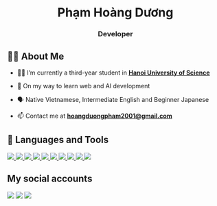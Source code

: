 <h1 align="center">Phạm Hoàng Dương</h1>
<h3 align="center">Developer</h3>


## 🧑‍💻 About Me

- 🧑‍🎓 I’m currently a third-year student in **[Hanoi University of Science](http://hus.vnu.edu.vn/)**

- 📖 On my way to learn web and AI development

- 🗣️ Native Vietnamese, Intermediate English and Beginner Japanese

- 📫 Contact me at **hoangduongpham2001@gmail.com**

## 🚀 Languages and Tools

<p align="left">
    <a href="https://www.python.org" target="_blank"> <img src="https://cdn.icon-icons.com/icons2/2107/PNG/48/file_type_python_icon_130221.png"/> </a> 
    <a href="https://www.java.com" target="_blank"> <img src="https://cdn.icon-icons.com/icons2/2415/PNG/48/java_original_logo_icon_146458.png"/> </a>
    <a href="https://www.javascript.com/" target="_blank"> <img src="https://cdn.icon-icons.com/icons2/2415/PNG/48/javascript_original_logo_icon_146455.png"/> </a>
    <a href="https://html.spec.whatwg.org/" target="_blank"> <img src="https://cdn.icon-icons.com/icons2/2107/PNG/48/file_type_html_icon_130541.png"/> </a>
    <a href="https://www.w3.org/Style/CSS/" target="_blank"> <img src="https://cdn.icon-icons.com/icons2/2107/PNG/48/file_type_css_icon_130661.png"/> </a>
    <a href="https://reactjs.org/" target="_blank"> <img src="https://cdn.icon-icons.com/icons2/2415/PNG/48/react_original_logo_icon_146374.png"/> </a>
    <a href="https://www.djangoproject.com/" target="_blank"> <img src="https://cdn.icon-icons.com/icons2/2107/PNG/48/file_type_django_icon_130645.png"/> </a>
    <a href="https://dotnet.microsoft.com/en-us/" target="_blank"> <img src="https://cdn.icon-icons.com/icons2/2415/PNG/48/dot_net_original_wordmark_logo_icon_146547.png"/> </a>
    <a href="https://www.mysql.com/" target="_blank"> <img src="https://cdn.icon-icons.com/icons2/2415/PNG/48/mysql_original_wordmark_logo_icon_146417.png"/> </a>
    <a href="https://git-scm.com/" target="_blank"> <img src="https://cdn.icon-icons.com/icons2/2107/PNG/48/file_type_git_icon_130581.png"/> </a>
</p>

## My social accounts
<p align="left">
    <a href = "https://www.linkedin.com/in/hoang-duong-pham/"><img src="https://cdn.icon-icons.com/icons2/2037/PNG/48/in_linked_linkedin_media_social_icon_124259.png"/></a>
    <a href = ""><img src="https://cdn.icon-icons.com/icons2/836/PNG/48/Twitter_icon-icons.com_66803.png"/></a>
    <a href = ""><img src="https://cdn.icon-icons.com/icons2/1753/PNG/48/iconfinder-social-media-applications-3instagram-4102579_113804.png"/></a>
</p>
